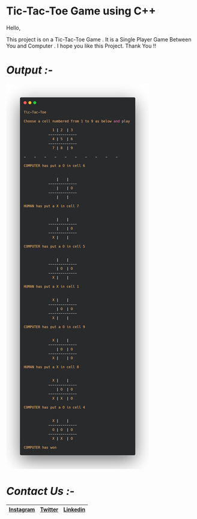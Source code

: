 # Tic-Tac-Toe Game using C++

Hello, 

This project is on a Tic-Tac-Toe Game . It is a Single Player Game Between You and Computer . I hope you like this Project. Thank You !!

# *Output :-*

![](Output.Png)

# *Contact Us :-*


|[Instagram](https://instagram.com/universal_coder)|[Twitter](https://twitter.com/LondheAaryan)|[Linkedin](https://www.linkedin.com/in/aaryan-r-londhe-0a1809179/)|
|-|-|-|


